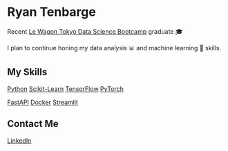 # Ryan Tenbarge
Recent [Le Wagon Tokyo Data Science Bootcamp](https://www.lewagon.com/tokyo/data-science-course) graduate 🎓     

I plan to continue honing my data analysis 📊 and machine learning 🤖 skills.

## My Skills
[Python](https://www.python.org/)  [Scikit-Learn](https://scikit-learn.org/stable/)  [TensorFlow](https://www.tensorflow.org/)  [PyTorch](https://pytorch.org/)

[FastAPI](https://fastapi.tiangolo.com/)  [Docker](https://www.docker.com/)  [Streamlit](https://streamlit.io/)

## Contact Me
[LinkedIn](https://www.linkedin.com/in/ryan-tenbarge-073ab4272/)
